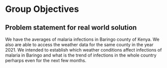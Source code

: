 # Group Objectives



## Problem statement for real world solution
We have the averages of malaria infections in Baringo county of Kenya. We also are able to access the weather data for the same county in the year 2021. We intended to establish which weather conditions affect infections of malaria in Baringo and what is the trend of infections in the whole country perharps even for the next few months.

